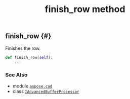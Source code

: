 ﻿---
title: finish_row method
second_title: Aspose.CAD for Python via .NET API References
description: 
type: docs
weight: 20
url: /python-net/aspose.cad/iadvancedbufferprocessor/finish_row/
is_root: false
---

## finish_row {#}

Finishes the row.



```python
def finish_row(self):
    ...
```





### See Also
* module [`aspose.cad`](../../)
* class [`IAdvancedBufferProcessor`](/cad/python-net/aspose.cad/iadvancedbufferprocessor)
